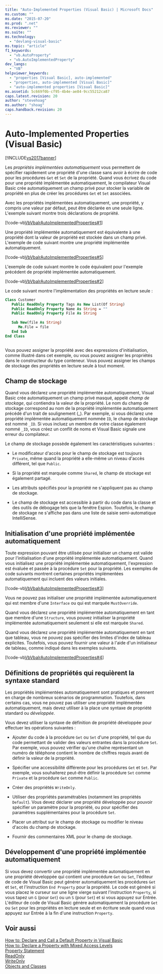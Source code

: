 ```yaml
---
title: "Auto-Implemented Properties (Visual Basic) | Microsoft Docs"
ms.custom: ""
ms.date: "2015-07-20"
ms.prod: ".net"
ms.reviewer: ""
ms.suite: ""
ms.technology: 
  - "devlang-visual-basic"
ms.topic: "article"
f1_keywords: 
  - "vb.AutoProperty"
  - "vb.AutoImplementedProperty"
dev_langs: 
  - "VB"
helpviewer_keywords: 
  - "properties [Visual Basic], auto-implemented"
  - "properties, auto-implemented [Visual Basic]"
  - "auto-implemented properties [Visual Basic]"
ms.assetid: 5c669f0b-cf95-4b4e-ae84-9cc55212ca87
caps.latest.revision: 20
author: "stevehoag"
ms.author: "shoag"
caps.handback.revision: 20
---
```

# Auto-Implemented Properties (Visual Basic)
[!INCLUDE[vs2017banner](../../../../visual-basic/includes/vs2017banner.md)]

Les *propriétés implémentées automatiquement* vous permettent de spécifier rapidement une propriété d'une classe sans avoir à écrire de code pour les procédures `Get` et `Set` de la propriété.  Quand vous écrivez du code pour une propriété implémentée automatiquement, le compilateur Visual Basic crée automatiquement un champ privé pour stocker la variable de propriété en plus de créer les procédures `Get` et `Set` associées.  
  
 Avec les propriétés implémentées automatiquement, une propriété, y compris une valeur par défaut, peut être déclarée en une seule ligne.  L'exemple suivant montre trois déclarations de propriété.  
  
 [!code-vb[VbVbalrAutoImplementedProperties#1](./codesnippet/VisualBasic/auto-implemented-properties_1.vb)]  
  
 Une propriété implémentée automatiquement est équivalente à une propriété dont la valeur de propriété est stockée dans un champ privé.  L'exemple de code suivant montre une propriété implémentée automatiquement.  
  
 [!code-vb[VbVbalrAutoImplementedProperties#5](./codesnippet/VisualBasic/auto-implemented-properties_2.vb)]  
  
 L'exemple de code suivant montre le code équivalent pour l'exemple précédent de propriété implémentée automatiquement.  
  
 [!code-vb[VbVbalrAutoImplementedProperties#2](./codesnippet/VisualBasic/auto-implemented-properties_3.vb)]  
  
 Le code suivant montre l'implémentation des propriétés en lecture seule :  
  
```vb  
Class Customer  
   Public ReadOnly Property Tags As New List(Of String)  
   Public ReadOnly Property Name As String = ""  
   Public ReadOnly Property File As String  
  
   Sub New(file As String)  
      Me.File = file  
   End Sub  
End Class  
  
```  
  
 Vous pouvez assigner la propriété avec des expressions d'initialisation, comme illustré dans cet exemple, ou vous pouvez assigner les propriétés dans le constructeur du type conteneur.  Vous pouvez assigner les champs de stockage des propriétés en lecture seule à tout moment.  
  
## Champ de stockage  
 Quand vous déclarez une propriété implémentée automatiquement, Visual Basic crée automatiquement un champ privé masqué, appelé *champ de stockage*, qui contiendra la valeur de la propriété.  Le nom du champ de stockage correspond au nom de la propriété implémentée automatiquement précédé d'un trait de soulignement \(\_\).  Par exemple, si vous déclarez une propriété implémentée automatiquement nommée `ID`, le champ de stockage est nommé `_ID`.  Si vous incluez un membre de votre classe également nommé `_ID`, vous créez un conflit de noms et Visual Basic signale une erreur du compilateur.  
  
 Le champ de stockage possède également les caractéristiques suivantes :  
  
-   Le modificateur d'accès pour le champ de stockage est toujours `Private`, même quand la propriété a elle\-même un niveau d'accès différent, tel que `Public`.  
  
-   Si la propriété est marquée comme `Shared`, le champ de stockage est également partagé.  
  
-   Les attributs spécifiés pour la propriété ne s'appliquent pas au champ de stockage.  
  
-   Le champ de stockage est accessible à partir du code dans la classe et des outils de débogage tels que la fenêtre Espion.  Toutefois, le champ de stockage ne s'affiche pas dans une liste de saisie semi\-automatique IntelliSense.  
  
## Initialisation d'une propriété implémentée automatiquement  
 Toute expression pouvant être utilisée pour initialiser un champ est valide pour l'initialisation d'une propriété implémentée automatiquement.  Quand vous initialisez une propriété implémentée automatiquement, l'expression est évaluée et passée à la procédure `Set` pour la propriété.  Les exemples de code suivants montrent certaines propriétés implémentées automatiquement qui incluent des valeurs initiales.  
  
 [!code-vb[VbVbalrAutoImplementedProperties#3](./codesnippet/VisualBasic/auto-implemented-properties_4.vb)]  
  
 Vous ne pouvez pas initialiser une propriété implémentée automatiquement qui est membre d'une `Interface` ou qui est marquée `MustOverride`.  
  
 Quand vous déclarez une propriété implémentée automatiquement en tant que membre d'une `Structure`, vous pouvez initialiser la propriété implémentée automatiquement seulement si elle est marquée `Shared`.  
  
 Quand vous déclarez une propriété implémentée automatiquement en tant que tableau, vous ne pouvez pas spécifier des limites d'index de tableau explicites.  Toutefois, vous pouvez fournir une valeur à l'aide d'un initialiseur de tableau, comme indiqué dans les exemples suivants.  
  
 [!code-vb[VbVbalrAutoImplementedProperties#4](./codesnippet/VisualBasic/auto-implemented-properties_5.vb)]  
  
## Définitions de propriétés qui requièrent la syntaxe standard  
 Les propriétés implémentées automatiquement sont pratiques et prennent en charge de nombreux scénarios de programmation.  Toutefois, dans certains cas, vous ne pouvez pas utiliser une propriété implémentée automatiquement, mais devez utiliser à la place une syntaxe de propriété standard ou *développée*.  
  
 Vous devez utiliser la syntaxe de définition de propriété développée pour effectuer les opérations suivantes :  
  
-   Ajouter du code à la procédure `Get` ou `Set` d'une propriété, tel que du code permettant de valider des valeurs entrantes dans la procédure `Set`.  Par exemple, vous pouvez vérifier qu'une chaîne représentant un numéro de téléphone contient le nombre de chiffres requis avant de définir la valeur de la propriété.  
  
-   Spécifier une accessibilité différente pour les procédures `Get` et `Set`.  Par exemple, vous souhaiterez peut\-être définir la procédure `Set` comme `Private` et la procédure `Get` comme `Public`.  
  
-   Créer des propriétés `WriteOnly`.  
  
-   Utiliser des propriétés paramétrables \(notamment les propriétés `Default`\).  Vous devez déclarer une propriété développée pour pouvoir spécifier un paramètre pour la propriété, ou pour spécifier des paramètres supplémentaires pour la procédure `Set`.  
  
-   Placer un attribut sur le champ de stockage ou modifier le niveau d'accès du champ de stockage.  
  
-   Fournir des commentaires XML pour le champ de stockage.  
  
## Développement d'une propriété implémentée automatiquement  
 Si vous devez convertir une propriété implémentée automatiquement en une propriété développée qui contient une procédure `Get` ou `Set`, l'éditeur de code de Visual Basic peut générer automatiquement les procédures `Get` et `Set`, et l'instruction `End Property` pour la propriété.  Le code est généré si vous placez le curseur sur une ligne vierge suivant l'instruction `Property`, si vous tapez un `G` \(pour `Get`\) ou un `S` \(pour `Set`\) et si vous appuyez sur Entrée.  L'éditeur de code de Visual Basic génère automatiquement la procédure `Get` ou `Set` pour les propriétés en lecture seule et en écriture seule quand vous appuyez sur Entrée à la fin d'une instruction `Property`.  
  
## Voir aussi  
 [How to: Declare and Call a Default Property in Visual Basic](../../../../visual-basic/programming-guide/language-features/procedures/how-to-declare-and-call-a-default-property.md)   
 [How to: Declare a Property with Mixed Access Levels](../../../../visual-basic/programming-guide/language-features/procedures/how-to-declare-a-property-with-mixed-access-levels.md)   
 [Property Statement](../../../../visual-basic/language-reference/statements/property-statement.md)   
 [ReadOnly](../../../../visual-basic/language-reference/modifiers/readonly.md)   
 [WriteOnly](../../../../visual-basic/language-reference/modifiers/writeonly.md)   
 [Objects and Classes](../../../../visual-basic/programming-guide/language-features/objects-and-classes/index.md)